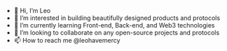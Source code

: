 - 👋 Hi, I’m Leo
- 👀 I’m interested in building beautifully designed products and protocols
- 🌱 I’m currently learning Front-end, Back-end, and Web3 technologies 
- 💞️ I’m looking to collaborate on any open-source projects and protocols
- 📫 How to reach me @leohavemercy

<!---
leonotnice/leonotnice is a ✨ special ✨ repository because its `README.md` (this file) appears on your GitHub profile.
You can click the Preview link to take a look at your changes.
--->
